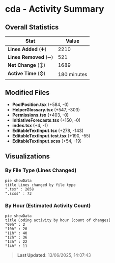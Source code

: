# cda - Activity Summary 

## Overall Statistics

| Stat                   | Value                                                             |
| ---------------------- | ----------------------------------------------------------------- |
| **Lines Added** (➕)   | 2210                                          |
| **Lines Removed** (➖) | 521                                        |
| **Net Change** (↕)    | 1689                |
| **Active Time** (⌚)   | 180 minutes |


## Modified Files
- **PoolPosition.tsx** (+584, -0)
- **HelperGlossary.tsx** (+547, -303)
- **Permissions.tsx** (+403, -0)
- **InitiativeForecasts.tsx** (+150, -0)
- **index.tsx** (+4, -1)
- **EditableTextInput.tsx** (+278, -143)
- **EditableTextInput.test.tsx** (+190, -55)
- **EditableTextInput.scss** (+54, -19)

## Visualizations

### By File Type (Lines Changed)

```mermaid
pie showData
title Lines changed by file type
".tsx" : 2658
".scss" : 73
```

### By Hour (Estimated Activity Count)

```mermaid
pie showData
title Coding activity by hour (count of changes)
"09h" : 2
"10h" : 20
"11h" : 40
"12h" : 36
"13h" : 22
"14h" : 11
```


> **Last Updated:** 13/06/2025, 14:07:43